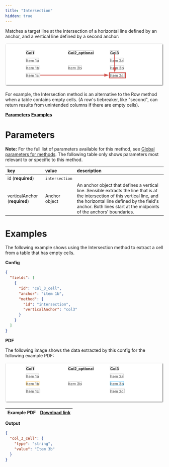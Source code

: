 ```yaml
---
title: "Intersection"
hidden: true
---
```

Matches a target line at the intersection of a horizontal line defined by an anchor, and a vertical line defined by a second anchor:

![](https://raw.githubusercontent.com/sensible-hq/sensible-docs/main/readme-sync/assets/v0/images/final/intersection_example_1.png)

For example, the Intersection method is an alternative to the Row method when a table contains empty cells. (A row's tiebreaker, like "second", can return results from unintended columns if there are empty cells).

[**Parameters**](doc:intersection#section-parameters)
[**Examples**](doc:intersection#section-examples)

Parameters
=====

**Note:** For the full list of parameters available for this method, see [Global parameters for methods](doc:method#section-global-parameters-for-methods). The following table only shows parameters most relevant to or specific to this method.


| key                           | value          | description                                                  |
| :---------------------------- | :------------- | :----------------------------------------------------------- |
| id (**required**)             | `intersection` |                                                              |
| verticalAnchor (**required**) | Anchor object  | An anchor object that defines a vertical line. Sensible extracts the line that is at the intersection of this vertical line, and the horizontal line defined by the field's anchor. Both lines start at the midpoints of the anchors' boundaries. |

Examples
=====

The following example shows using the Intersection method to extract a cell from a table that has empty cells.

**Config**

```json
{
  "fields": [
    {
      "id": "col_3_cell",
      "anchor": "item 1b",
      "method": {
        "id": "intersection",
        "verticalAnchor": "col3"
      }
    }
  ]
}
```

**PDF**

The following image shows the data extracted by this config for the following example PDF:

![](https://raw.githubusercontent.com/sensible-hq/sensible-docs/main/readme-sync/assets/v0/images/final/intersection_example_2.png)

| Example PDF | [Download link](https://raw.githubusercontent.com/sensible-hq/sensible-docs/main/readme-sync/assets/v0/pdfs/intersection_example.pdf) |
| ----------- | ------------------------------------------------------------ |

**Output**

```json
{
  "col_3_cell": {
    "type": "string",
    "value": "Item 3b"
  }
}
```



